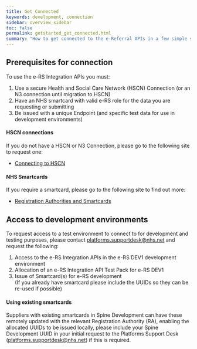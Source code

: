 ```yaml
---
title: Get Connected
keywords: development, connection
sidebar: overview_sidebar
toc: false
permalink: getstarted_get_connected.html
summary: "How to get connected to the e-Referral APIs in a few simple steps"
---
```


## Prerequisites for connection

To use the e-RS Integration APIs you must:

1. Use a secure Health and Social Care Network (HSCN) Connection (or an N3 connection until migration to HSCN)
2. Have an NHS smartcard with valid e-RS role for the data you are requesting or submitting
3. Be issued with a unique Endpoint (and specific test data for use in development environments)

#### HSCN connections ##

If you do not have a HSCN or N3 Connection, please go to the following site to request one:

* [Connecting to HSCN](https://digital.nhs.uk/health-social-care-network/new-to-hscn/connecting-to-HSCN)

#### NHS Smartcards

If you require a smartcard, please go to the following site to find out more:

* [Registration Authorities and Smartcards](https://digital.nhs.uk/Registration-Authorities-and-Smartcards)  


## Access to development environments ##
To request access to a test environment to connect to for development and testing purposes, please contact [platforms.supportdesk@nhs.net](mailto:platforms.supportdesk@nhs.net) and request the following:

1. Access to the e-RS Integration APIs in the e-RS DEV1 development environment
2. Allocation of an e-RS Integration API Test Pack for e-RS DEV1
3. Issue of Smartcard(s) for e-RS development  
  (If you already have smartcard please include the UUIDs so they can be re-used if possible)

#### Using existing smartcards
Suppliers with existing smartcards in Spine Development can have these remotely updated with the relevant Registration Authority (RA), enabling the allocated UUIDs to be issued locally, please include your Spine Development UUID in your initial request to the Platforms Support Desk (platforms.supportdesk@nhs.net) if this is required.

<!-- ## Further details on connecting

#### Generating a Certificate Signing Request

You will also need to generate and submit a Certificate Signing Request (CSR) and a Private Key to obtain an endpoint certificate for the requested FQDN.

1. The CSR must have a key length of 2048.
2. The common name must be set to the FQDN value.

We recommend using [OpenSSL](http://slproweb.com/products/Win32OpenSSL.html) for this.

Once installed, Open Command Prompt and run the below command to configure the `openssl.cfg` file:

```shell
C:\OpenSSL-Win32\bin>set OPENSSL_CONF=C:\OpenSSL-Win32\bin\openssl.cfg
```

Change the directory to `C:\OpenSSL-Win32\bin` and run the below command to generate the CSR by replacing _"Test-FQDN"_ and the org code, e.g. _"O=ROB"_, with yours:

```shell
openssl req -new -newkey rsa:2048 -nodes -out Test-FQDN.cfh.nhs.uk.csr -keyout Test-FQDN.cfh.nhs.uk.key -subj "/C=GB/ST=/L=na/O=ROB/OU=na/CN=Test-FQDN.cfh.nhs.uk"
```

The CSR along with the private key will be generated and available in `C:\OpenSSL-Win32\bin` folder as per the above FQDN details.

Please specify alongside the request to the Platforms Support Desk the need to be allocated a ‘NHS e-RS-API Testing Pack’.

#### Registry Settings ##

Please install “IAConfig2.msi” by downloading the IAConfig.zip archive from [http://nww.hscic.gov.uk/dir/downloads/index.html#ia_config](http://nww.hscic.gov.uk/dir/downloads/index.html#ia_config) (Can only be accessed via N3)

Once installed you should be able to apply the DEV Registry settings to access the e-RS/DEV1 environment.

#### Identity Agent ##

Please install the Identity Agent and Middleware from [http://nww.hscic.gov.uk/dir/downloads/index.html](http://nww.hscic.gov.uk/dir/downloads/index.html) (Can only be accessed via HSCN/N3)

#### Unblocking IP addresses ##

If you want to unblock certain IP addresses as part of this process, please email the [Platforms Support Desk](platforms.supportdesk@nhs.net).

#### Installing ROOT and SUBCA Certificates

Once you have received a certificate from our Platforms Support Desk you will need to follow a few simple steps that will allow you to begin your e-Referral Service Integration journey.

You need to install ROOT and SUBCA certificates, download the [Certificate Installation Guide](https://developer.nhs.uk/wp-content/uploads/2018/01/Install-ROOTCA-and-SUBCA-certificates-v1.0.pdf) for more details. -->
